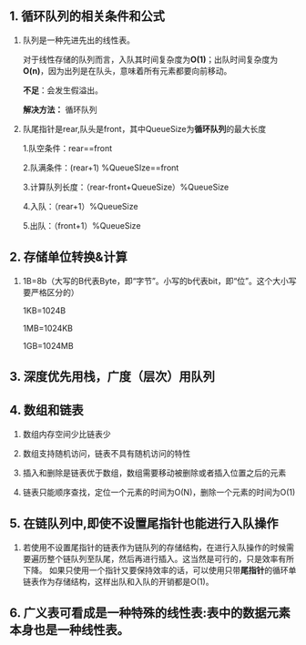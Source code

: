 ##  1. 循环队列的相关条件和公式

1. 队列是一种先进先出的线性表。

   对于线性存储的队列而言，入队其时间复杂度为**O(1)**；出队时间复杂度为**O(n)**，因为出列是在队头，意味着所有元素都要向前移动。

   **不足**：会发生假溢出。

   **解决方法：** 循环队列

2. 队尾指针是rear,队头是front，其中QueueSize为**循环队列**的最大长度

   1.队空条件：rear==front 

   2.队满条件：(rear+1) %QueueSIze==front 

   3.计算队列长度：（rear-front+QueueSize）%QueueSize

   4.入队：（rear+1）%QueueSize 

   5.出队：（front+1）%QueueSize 

## 2. 存储单位转换&计算

1. 1B=8b（大写的B代表Byte，即“字节”。小写的b代表bit，即“位”。这个大小写要严格区分的）

   1KB=1024B

   1MB=1024KB

   1GB=1024MB

## 3. 深度优先用栈，广度（层次）用队列

## 4. 数组和链表

1. 数组内存空间少比链表少

2. 数组支持随机访问，链表不具有随机访问的特性

3. 插入和删除是链表优于数组，数组需要移动被删除或者插入位置之后的元素 

4. 链表只能顺序查找，定位一个元素的时间为O(N)，删除一个元素的时间为O(1) 

## 5. 在链队列中,即使**不设置尾指针**也能进行入队操作

1. 若使用不设置尾指针的链表作为链队列的存储结构，在进行入队操作的时候需要遍历整个链队列至队尾，然后再进行插入。这当然是可行的，只是效率有所下降。 如果只使用一个指针又要保持效率的话，可以使用只带**尾指针**的循环单链表作为存储结构，这样出队和入队的开销都是O(1)。

## 6. 广义表可看成是一种特殊的线性表:表中的数据元素本身也是一种线性表。
